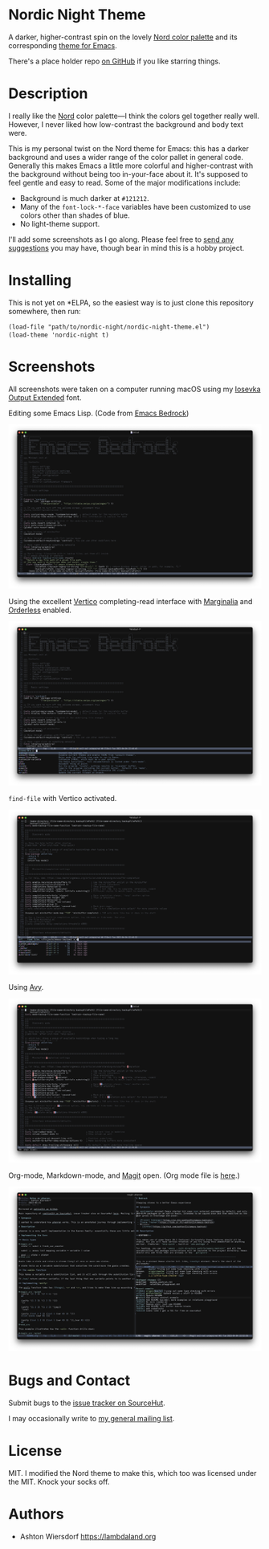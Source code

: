 # Nordic Night Theme

A darker, higher-contrast spin on the lovely [Nord color palette](https://nordtheme.com) and its corresponding [theme for Emacs](https://github.com/nordtheme/emacs).

There's a place holder repo [on GitHub](https://github.com/ashton314/nordic-night) if you like starring things.

# Description

I really like the [Nord](https://nordtheme.com) color palette—I think the colors gel together really well. However, I never liked how low-contrast the background and body text were.

This is my personal twist on the Nord theme for Emacs: this has a darker background and uses a wider range of the color pallet in general code. Generally this makes Emacs a little more colorful and higher-contrast with the background without being too in-your-face about it. It's supposed to feel gentle and easy to read. Some of the major modifications include:

 - Background is much darker at `#121212`.
 - Many of the `font-lock-*-face` variables have been customized to use colors other than shades of blue.
 - No light-theme support.

I'll add some screenshots as I go along. Please feel free to [send any suggestions](https://todo.sr.ht/~ashton314/nordic-night) you may have, though bear in mind this is a hobby project.

# Installing

This is not yet on *ELPA, so the easiest way is to just clone this repository somewhere, then run:

```emacs-lisp
(load-file "path/to/nordic-night/nordic-night-theme.el")
(load-theme 'nordic-night t)
```

# Screenshots

All screenshots were taken on a computer running macOS using my [Iosevka Output Extended](https://sr.ht/~ashton314/iosevka-output/) font.

Editing some Emacs Lisp. (Code from [Emacs Bedrock](https://sr.ht/~ashton314/emacs-bedrock/))

![Screenshot of editing Emacs Lisp](screenshots/elisp.png)

Using the excellent [Vertico](https://github.com/minad/vertico) completing-read interface with [Marginalia](https://github.com/minad/marginalia/) and [Orderless](https://sr.ht/~ashton314/emacs-bedrock/) enabled.

![Screenshot of using the excellent Vertico package with Marginalia enabled.](screenshots/vertico.png)

`find-file` with Vertico activated.

![Screenshot of using find-file with Vertico](screenshots/find-file-vertico.png)

Using [Avy](https://github.com/abo-abo/avy).

![Screenshot of Avy selection active](screenshots/avy.png)

Org-mode, Markdown-mode, and [Magit](https://magit.vc) open. (Org mode file is [here](https://git.sr.ht/~ashton314/microKanren).)

![Screenshot showing org-mode, markdown-mode, and Magit](screenshots/markdown-org-magit.png)

# Bugs and Contact

Submit bugs to the [issue tracker on SourceHut](https://todo.sr.ht/~ashton314/nordic-night).

I may occasionally write to [my general mailing list](https://lists.sr.ht/~ashton314/public-inbox).

# License

MIT. I modified the Nord theme to make this, which too was licensed under the MIT. Knock your socks off.

# Authors

 - Ashton Wiersdorf https://lambdaland.org
